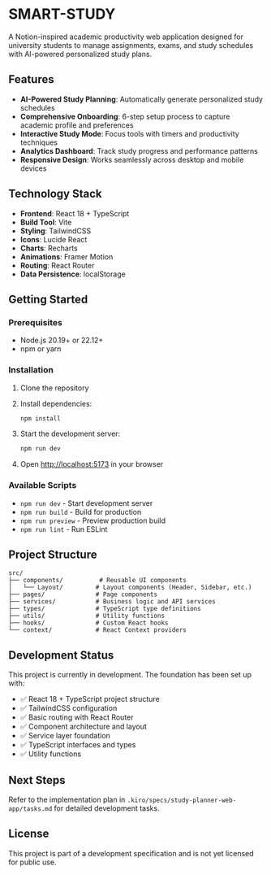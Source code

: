 # SMART-STUDY
A Notion-inspired academic productivity web application designed for university students to manage assignments, exams, and study schedules with AI-powered personalized study plans.

## Features

- **AI-Powered Study Planning**: Automatically generate personalized study schedules
- **Comprehensive Onboarding**: 6-step setup process to capture academic profile and preferences
- **Interactive Study Mode**: Focus tools with timers and productivity techniques
- **Analytics Dashboard**: Track study progress and performance patterns
- **Responsive Design**: Works seamlessly across desktop and mobile devices

## Technology Stack

- **Frontend**: React 18 + TypeScript
- **Build Tool**: Vite
- **Styling**: TailwindCSS
- **Icons**: Lucide React
- **Charts**: Recharts
- **Animations**: Framer Motion
- **Routing**: React Router
- **Data Persistence**: localStorage

## Getting Started

### Prerequisites

- Node.js 20.19+ or 22.12+
- npm or yarn

### Installation

1. Clone the repository
2. Install dependencies:
   ```bash
   npm install
   ```

3. Start the development server:
   ```bash
   npm run dev
   ```

4. Open [http://localhost:5173](http://localhost:5173) in your browser

### Available Scripts

- `npm run dev` - Start development server
- `npm run build` - Build for production
- `npm run preview` - Preview production build
- `npm run lint` - Run ESLint

## Project Structure

```
src/
├── components/          # Reusable UI components
│   └── Layout/         # Layout components (Header, Sidebar, etc.)
├── pages/              # Page components
├── services/           # Business logic and API services
├── types/              # TypeScript type definitions
├── utils/              # Utility functions
├── hooks/              # Custom React hooks
└── context/            # React Context providers
```

## Development Status

This project is currently in development. The foundation has been set up with:

- ✅ React 18 + TypeScript project structure
- ✅ TailwindCSS configuration
- ✅ Basic routing with React Router
- ✅ Component architecture and layout
- ✅ Service layer foundation
- ✅ TypeScript interfaces and types
- ✅ Utility functions

## Next Steps

Refer to the implementation plan in `.kiro/specs/study-planner-web-app/tasks.md` for detailed development tasks.

## License

This project is part of a development specification and is not yet licensed for public use.
